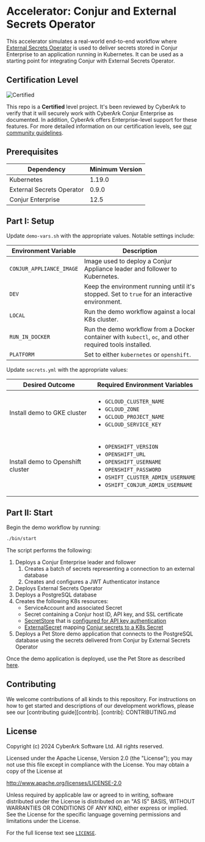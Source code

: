 # Accelerator: Conjur and External Secrets Operator

This accelerator simulates a real-world end-to-end workflow where
[External Secrets Operator](https://external-secrets.io/latest/) is used to
deliver secrets stored in Conjur Enterprise to an application running in
Kubernetes. It can be used as a starting point for integrating Conjur with
External Secrets Operator.

## Certification Level

![Certified](https://img.shields.io/badge/Certification%20Level-Certified-28A745?link=https://github.com/cyberark/community/blob/master/Conjur/conventions/certification-levels.md)

This repo is a **Certified** level project. It's been reviewed by CyberArk to verify that it will securely
work with CyberArk Conjur Enterprise as documented. In addition, CyberArk offers Enterprise-level support for these features. For
more detailed  information on our certification levels, see [our community guidelines](https://github.com/cyberark/community/blob/master/Conjur/conventions/certification-levels.md#community).

## Prerequisites

| Dependency                | Minimum Version |
|---------------------------|-----------------|
| Kubernetes                | 1.19.0          |
| External Secrets Operator | 0.9.0           |
| Conjur Enterprise         | 12.5            |

## Part I: Setup

Update `demo-vars.sh` with the appropriate values. Notable settings include:

| Environment Variable     | Description |
|--------------------------|-------------|
| `CONJUR_APPLIANCE_IMAGE` | Image used to deploy a Conjur Appliance leader and follower to Kubernetes. |
| `DEV` | Keep the environment running until it's stopped. Set to `true` for an interactive environment. |
| `LOCAL` | Run the demo workflow against a local K8s cluster. |
| `RUN_IN_DOCKER` | Run the demo workflow from a Docker container with `kubectl`, `oc`, and other required tools installed. |
| `PLATFORM` | Set to either `kubernetes` or `openshift`. |

Update `secrets.yml` with the appropriate values:

| Desired Outcome | Required Environment Variables |
|-----------------|--------------------------------|
| Install demo to GKE cluster | <ul><li>`GCLOUD_CLUSTER_NAME`<li>`GCLOUD_ZONE`<li>`GCLOUD_PROJECT_NAME`<li>`GCLOUD_SERVICE_KEY`</ul> |
| Install demo to Openshift cluster | <ul><li>`OPENSHIFT_VERSION`<li>`OPENSHIFT_URL`<li>`OPENSHIFT_USERNAME`<li>`OPENSHIFT_PASSWORD`<li>`OSHIFT_CLUSTER_ADMIN_USERNAME`<li>`OSHIFT_CONJUR_ADMIN_USERNAME`</ul> |

## Part II: Start

Begin the demo workflow by running:

```sh
./bin/start
```

The script performs the following:
1. Deploys a Conjur Enterprise leader and follower
   1. Creates a batch of secrets representing a connection to an external database
   2. Creates and configures a JWT Authenticator instance
2. Deploys External Secrets Operator
3. Deploys a PostgreSQL database
4. Creates the following K8s resources:
   - ServiceAccount and associated Secret
   - Secret containing a Conjur host ID, API key, and SSL certificate
   - [SecretStore](https://external-secrets.io/latest/api/secretstore/)
     that is
     [configured for API key authentication](https://external-secrets.io/latest/provider/conjur/#external-secret-store-definition-with-apikey-authentication)
   - [ExternalSecret](https://external-secrets.io/latest/api/externalsecret/)
     mapping
     [Conjur secrets to a K8s Secret](https://external-secrets.io/latest/provider/conjur/#create-external-secret-definition)
5. Deploys a Pet Store demo application that connects to the PostgreSQL database
   using the secrets delivered from Conjur by External Secrets Operator

Once the demo application is deployed, use the Pet Store as described
[here](https://github.com/conjurdemos/pet-store-demo/blob/main/README.md).

## Contributing

We welcome contributions of all kinds to this repository. For instructions on how to get
started and descriptions of our development workflows, please see our [contributing
guide][contrib].
[contrib]: CONTRIBUTING.md

## License

Copyright (c) 2024 CyberArk Software Ltd. All rights reserved.

Licensed under the Apache License, Version 2.0 (the "License");
you may not use this file except in compliance with the License.
You may obtain a copy of the License at

   http://www.apache.org/licenses/LICENSE-2.0

Unless required by applicable law or agreed to in writing, software
distributed under the License is distributed on an "AS IS" BASIS,
WITHOUT WARRANTIES OR CONDITIONS OF ANY KIND, either express or implied.
See the License for the specific language governing permissions and
limitations under the License.

For the full license text see [`LICENSE`](LICENSE).
